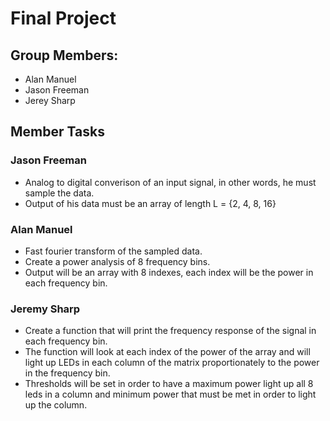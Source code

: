 # Final Project

## Group Members:
- Alan Manuel
- Jason Freeman
- Jerey Sharp

## Member Tasks
### Jason Freeman
- Analog to digital converison of an input signal, in other words, he must sample the data.
- Output of his data must be an array of length L = {2, 4, 8, 16}

### Alan Manuel
- Fast fourier transform of the sampled data.
- Create a power analysis of 8 frequency bins.
- Output will be an array with 8 indexes, each index will be the power in each frequency bin.

### Jeremy Sharp
- Create a function that will print the frequency response of the signal in each frequency bin.
- The function will look at each index of the power of the array and will light up LEDs in each column of the matrix proportionately to the power in the frequency bin.
- Thresholds will be set in order to have a maximum power light up all 8 leds in a column and minimum power that must be met in order to light up the column. 
